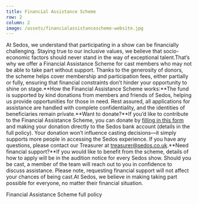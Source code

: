 ```yaml
---
title: Financial Assistance Scheme
row: 2
column: 2
image: /assets/financialassistancescheme-website.jpg
---
```

At Sedos, we understand that participating in a show can be financially challenging. Staying true to our inclusive values, we believe that socio-economic factors should never stand in the way of exceptional talent.That’s why we offer a Financial Assistance Scheme for cast members who may not be able to take part without support. Thanks to the generosity of donors, the scheme helps cover membership and participation fees, either partially or fully, ensuring that financial constraints don’t hinder your opportunity to shine on stage.**How the Financial Assistance Scheme works:**The fund is supported by kind donations from members and friends of Sedos, helping us provide opportunities for those in need. Rest assured, all applications for assistance are handled with complete confidentiality, and the identities of beneficiaries remain private.**Want to donate?**If you’d like to contribute to the Financial Assistance Scheme, you can donate by [filling in this form](https://docs.google.com/forms/d/e/1FAIpQLScK400q8HjQGP1tEelh-YF7EpzESkwT5DqPOb2YxikcjcGP-A/viewform) and making your donation directly to the Sedos bank account (details in the full policy). Your donation won’t influence casting decisions—it simply supports more people in accessing the Sedos experience. If you have any questions, please contact our Treasurer at [treasurer@sedos.co.uk](mailto:treasurer@sedos.co.uk).**Need financial support?**If you would like to benefit from the scheme, details of how to apply will be in the audition notice for every Sedos show. Should you be cast, a member of the team will reach out to you in confidence to discuss assistance. Please note, requesting financial support will not affect your chances of being cast.At Sedos, we believe in making taking part possible for everyone, no matter their financial situation.

Financial Assistance Scheme full policy
